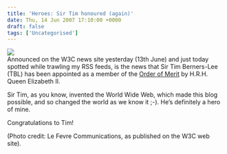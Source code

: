 ```yaml
---
title: 'Heroes: Sir Tim honoured (again)'
date: Thu, 14 Jun 2007 17:10:00 +0000
draft: false
tags: ['Uncategorised']
---
```


[![](http://www.w3.org/2007/02/TimBL.jpg)](http://www.w3.org/2007/02/TimBL.jpg)  
Announced on the W3C news site yesterday (13th June) and just today spotted while trawling my RSS feeds, is the news that Sir Tim Berners-Lee (TBL) has been appointed as a member of the [Order of Merit](http://www.gnn.gov.uk/Content/Detail.asp?ReleaseID=291481&NewsAreaID=2) by H.R.H. Queen Elizabeth II.

Sir Tim, as you know, invented the World Wide Web, which made this blog possible, and so changed the world as we know it ;-). He’s definitely a hero of mine.

Congratulations to Tim!

(Photo credit: Le Fevre Communications, as published on the W3C web site).